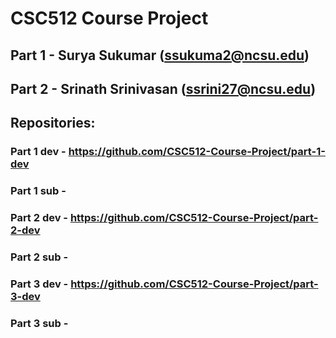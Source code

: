# CSC512 Course Project

## Part 1 - Surya Sukumar (ssukuma2@ncsu.edu)
## Part 2 - Srinath Srinivasan (ssrini27@ncsu.edu)

## Repositories:

### Part 1 dev - https://github.com/CSC512-Course-Project/part-1-dev
### Part 1 sub - 
### Part 2 dev - https://github.com/CSC512-Course-Project/part-2-dev
### Part 2 sub - 
### Part 3 dev - https://github.com/CSC512-Course-Project/part-3-dev
### Part 3 sub - 
